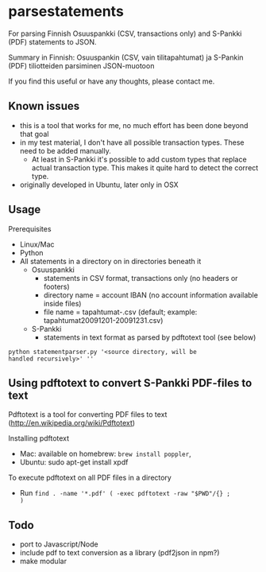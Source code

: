 parsestatements
===============

For parsing Finnish Osuuspankki (CSV, transactions only) and S-Pankki (PDF) statements to JSON. 

Summary in Finnish: Osuuspankin (CSV, vain tilitapahtumat) ja S-Pankin (PDF) tiliotteiden parsiminen JSON-muotoon

If you find this useful or have any thoughts, please contact me.

Known issues
------------
  * this is a tool that works for me, no much effort has been done beyond that goal
  * in my test material, I don't have all possible transaction types. These need to be added manually. 
    * At least in S-Pankki it's possible to add custom types that replace actual transaction type. This makes it quite hard to detect the correct type.
  * originally developed in Ubuntu, later only in OSX

Usage
-----

Prerequisites
  * Linux/Mac
  * Python
  * All statements in a directory on in directories beneath it
    * Osuuspankki
      * statements in CSV format, transactions only (no headers or footers)
      * directory name = account IBAN (no account information available inside files)
      * file name = tapahtumat<startdate>-<enddate>.csv  (default; example: tapahtumat20091201-20091231.csv)
    * S-Pankki
      * statements in text format as parsed by pdftotext tool (see below)

<code>python statementparser.py '<source directory, will be handled recursively>' '<output file in json>'</code>

Using pdftotext to convert S-Pankki PDF-files to text
-----------------------------------------------------
Pdftotext is a tool for converting PDF files to text (http://en.wikipedia.org/wiki/Pdftotext)

Installing pdftotext 
  * Mac: available on homebrew: <code>brew install poppler</code>, 
  * Ubuntu: sudo apt-get install xpdf

To execute pdftotext on all PDF files in a directory
  * Run <code>find . -name '*.pdf' \( -exec pdftotext -raw "$PWD"/{} \;  \)</code>

Todo
----
  * port to Javascript/Node
  * include pdf to text conversion as a library (pdf2json in npm?)
  * make modular
